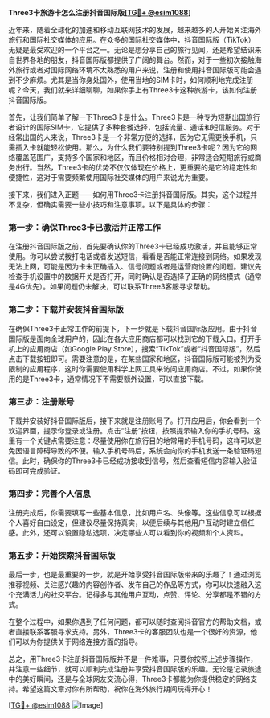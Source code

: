 **Three3卡旅游卡怎么注册抖音国际版[[TG💪+ @esim1088](https://t.me/s/esim1088)]**

近年来，随着全球化的加速和移动互联网技术的发展，越来越多的人开始关注海外旅行和国际社交媒体的应用。在众多的国际社交媒体中，抖音国际版（TikTok）无疑是最受欢迎的一个平台之一。无论是想分享自己的旅行见闻，还是希望结识来自世界各地的朋友，抖音国际版都提供了广阔的舞台。然而，对于一些初次接触海外旅行或者对国际网络环境不太熟悉的用户来说，注册和使用抖音国际版可能会遇到不少麻烦。尤其是当你身处国外，使用当地的SIM卡时，如何顺利地完成注册呢？今天，我们就来详细聊聊，如果你手上有Three3卡这种旅游卡，该如何注册抖音国际版。

首先，让我们简单了解一下Three3卡是什么。Three3卡是一种专为短期出国旅行者设计的国际SIM卡，它提供了多种套餐选择，包括流量、通话和短信服务。对于经常出国的人来说，Three3卡是一个非常方便的选择，因为它无需更换手机，只需插入卡就能轻松使用。那么，为什么我们要特别提到Three3卡呢？因为它的网络覆盖范围广，支持多个国家和地区，而且价格相对合理，非常适合短期旅行或商务出行。当然，Three3卡的优势不仅仅体现在价格上，更重要的是它的稳定性和便捷性，这对于需要频繁使用国际社交媒体的用户来说尤为重要。

接下来，我们进入正题——如何用Three3卡注册抖音国际版。其实，这个过程并不复杂，但确实需要一些小技巧和注意事项。以下是具体的步骤：

### 第一步：确保Three3卡已激活并正常工作

在注册抖音国际版之前，首先要确认你的Three3卡已经成功激活，并且能够正常使用。你可以尝试拨打电话或者发送短信，看看是否能正常连接到网络。如果发现无法上网，可能是因为卡未正确插入、信号问题或者是运营商设置的问题。建议先检查手机设置中的数据开关是否打开，同时确认是否选择了正确的网络模式（通常是4G优先）。如果问题仍未解决，可以联系Three3客服寻求帮助。

### 第二步：下载并安装抖音国际版

在确保Three3卡正常工作的前提下，下一步就是下载抖音国际版应用。由于抖音国际版是面向全球用户的，因此在各大应用商店都可以找到它的下载入口。打开手机上的应用商店（如Google Play Store），搜索“TikTok”或者“抖音国际版”，然后点击下载按钮即可。需要注意的是，在某些国家和地区，抖音国际版可能被列为受限制的应用程序，这时你需要使用科学上网工具来访问应用商店。不过，如果你使用的是Three3卡，通常情况下不需要额外设置，可以直接下载。

### 第三步：注册账号

下载并安装好抖音国际版后，接下来就是注册账号了。打开应用后，你会看到一个欢迎界面，提示你登录或注册。点击“注册”按钮，按照提示输入你的手机号码。这里有一个关键点需要注意：尽量使用你在旅行目的地常用的手机号码，这样可以避免因语言障碍导致的不便。输入手机号码后，系统会向你的手机发送一条验证码短信。此时，确保你的Three3卡已经成功接收到信号，然后查看短信内容输入验证码即可完成验证。

### 第四步：完善个人信息

注册完成后，你需要填写一些基本信息，比如用户名、头像等。这些信息可以根据个人喜好自由设定，但建议尽量保持真实，以便后续与其他用户互动时建立信任感。此外，还可以设置隐私选项，决定哪些人可以看到你的视频和个人资料。

### 第五步：开始探索抖音国际版

最后一步，也是最重要的一步，就是开始享受抖音国际版带来的乐趣了！通过浏览推荐视频、关注感兴趣的内容创作者、发布自己的作品等方式，你可以快速融入这个充满活力的社交平台。记得多与其他用户互动，点赞、评论、分享都是不错的方式。

在整个过程中，如果你遇到了任何问题，都可以随时查阅抖音官方的帮助文档，或者直接联系客服寻求支持。另外，Three3卡的客服团队也是一个很好的资源，他们可以为你提供关于网络连接方面的指导。

总之，用Three3卡注册抖音国际版并不是一件难事，只要你按照上述步骤操作，并注意一些细节，就可以顺利完成注册并享受抖音国际版的乐趣。无论是记录旅途中的美好瞬间，还是与全球网友交流心得，Three3卡都能为你提供稳定的网络支持。希望这篇文章对你有所帮助，祝你在海外旅行期间玩得开心！

[[TG💪+ @esim1088](https://t.me/s/esim1088) ![Image](https://i.postimg.cc/4NQfJmqS/Snipaste-2025-05-13-00-14-12.png)]